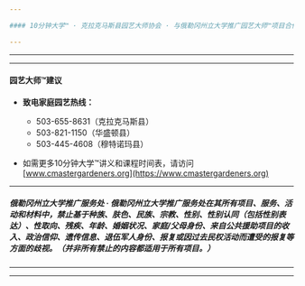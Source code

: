 ```yaml
---

#### 10分钟大学™ · 克拉克马斯县园艺大师协会 · 与俄勒冈州立大学推广园艺大师™项目合作并支持

---
```


---

---

#### 园艺大师™建议

- **致电家庭园艺热线：**
  - 503-655-8631（克拉克马斯县）
  - 503-821-1150（华盛顿县）
  - 503-445-4608（穆特诺玛县）

- 如需更多10分钟大学™讲义和课程时间表，请访问 [www.cmastergardeners.org](https://www.cmastergardeners.org)

---

##### 俄勒冈州立大学推广服务处 · 俄勒冈州立大学推广服务处在其所有项目、服务、活动和材料中，禁止基于种族、肤色、民族、宗教、性别、性别认同（包括性别表达）、性取向、残疾、年龄、婚姻状况、家庭/父母身份、来自公共援助项目的收入、政治信仰、遗传信息、退伍军人身份、报复或因过去民权活动而遭受的报复等方面的歧视。（并非所有禁止的内容都适用于所有项目。）

---
---